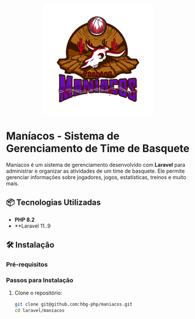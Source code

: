 <p align="center">
  <img src="https://raw.githubusercontent.com/hbg-php/maniacos/master/laravel/maniacos/resources/images/Logo.png" alt="Maníacos logo" height="300">
</p>

# Maníacos - Sistema de Gerenciamento de Time de Basquete

Maníacos é um sistema de gerenciamento desenvolvido com **Laravel** para administrar e organizar as atividades de um time de basquete. Ele permite gerenciar informações sobre jogadores, jogos, estatísticas, treinos e muito mais.

## 📦 Tecnologias Utilizadas

- **PHP 8.2**
- **Laravel 11..9

## 🛠️ Instalação

### Pré-requisitos

### Passos para Instalação

1. Clone o repositório:

   ```bash
   git clone git@github.com:hbg-php/maniacos.git
   cd laravel/maniacos
